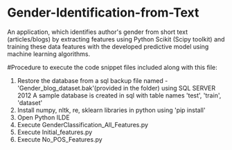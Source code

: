 # Gender-Identification-from-Text
An application, which identifies author's gender from short text (articles/blogs) by extracting features using Python Scikit (Scipy toolkit) and training these data features with the developed predictive model using machine learning algorithms.

#Procedure to execute the code snippet files included along with this file:
1) Restore the database from a sql backup file named - 'Gender_blog_dataset.bak'(provided in the folder) using SQL SERVER 2012
	A sample database is created in sql with table names 'test', 'train', 'dataset'
2) Install numpy, nltk, re, sklearn libraries in python using 'pip install'
3) Open Python ILDE
4) Execute GenderClassification_All_Features.py
5) Execute Initial_features.py
6) Execute No_POS_Features.py
